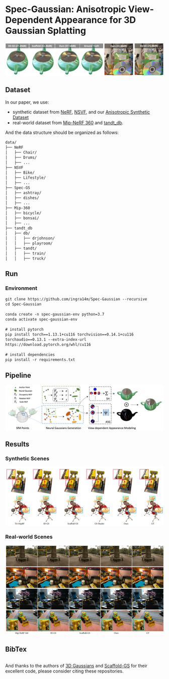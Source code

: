 # Spec-Gaussian: Anisotropic View-Dependent Appearance for 3D Gaussian Splatting

![teaser](assets/teaser.png)

## Dataset

In our paper, we use:

- synthetic dataset from [NeRF](https://drive.google.com/drive/folders/128yBriW1IG_3NJ5Rp7APSTZsJqdJdfc1), [NSVF](https://dl.fbaipublicfiles.com/nsvf/dataset/Synthetic_NSVF.zip), and our [Anisotropic Synthetic Dataset]()
- real-world dataset from [Mip-NeRF 360](https://jonbarron.info/mipnerf360/) and [tandt_db](https://repo-sam.inria.fr/fungraph/3d-gaussian-splatting/datasets/input/tandt_db.zip).

And the data structure should be organized as follows:

```shell
data/
├── NeRF
│   ├── Chair/
│   ├── Drums/
│   ├── ...
├── NSVF
│   ├── Bike/
│   ├── Lifestyle/
│   ├── ...
├── Spec-GS
│   ├── ashtray/
│   ├── dishes/
│   ├── ...
├── Mip-360
│   ├── bicycle/
│   ├── bonsai/
│   ├── ...
├── tandt_db
│   ├── db/
│   │   ├── drjohnson/
│   │   ├── playroom/
│   ├── tandt/
│   │   ├── train/
│   │   ├── truck/
```



## Run

### Environment

```shell
git clone https://github.com/ingra14m/Spec-Gaussian --recursive
cd Spec-Gaussian

conda create -n spec-gaussian-env python=3.7
conda activate spec-gaussian-env

# install pytorch
pip install torch==1.13.1+cu116 torchvision==0.14.1+cu116 torchaudio==0.13.1 --extra-index-url https://download.pytorch.org/whl/cu116

# install dependencies
pip install -r requirements.txt
```



## Pipeline

![pipeline](assets/pipeline.png)



## Results

### Synthetic Scenes

![synthetic](assets/synthetic.png)



### Real-world Scenes

![real](assets/real.png)

## BibTex

```shell

```

And thanks to the authors of [3D Gaussians](https://repo-sam.inria.fr/fungraph/3d-gaussian-splatting/) and [Scaffold-GS](https://github.com/city-super/Scaffold-GS) for their excellent code, please consider citing these repositories.

